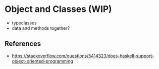 # Object and Classes (WIP)

- typeclasses
- data and methods together?

## References
- https://stackoverflow.com/questions/5414323/does-haskell-support-object-oriented-programming